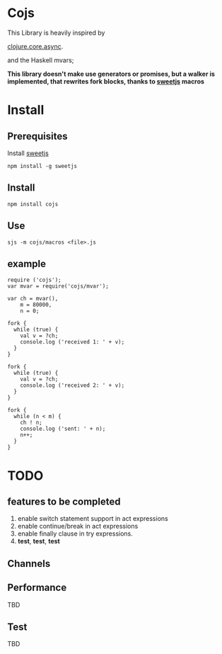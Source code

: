 # Cojs

This Library is heavily inspired by 

[clojure.core.async](http://clojure.com/blog/2013/06/28/clojure-core-async-channels.html).

and the Haskell mvars;

**This library doesn't make use generators or promises, but a walker is implemented, that
rewrites fork blocks, thanks to [sweetjs](http://sweetjs.org/) macros**

# Install

## Prerequisites 

Install [sweetjs](http://sweetjs.org/) 

    npm install -g sweetjs

## Install

    npm install cojs

## Use

    sjs -m cojs/macros <file>.js

## example  

    require ('cojs');
    var mvar = require('cojs/mvar');

    var ch = mvar(),
        m = 80000,
        n = 0;

    fork {
      while (true) {
        val v = ?ch;
        console.log ('received 1: ' + v);
      }
    }

    fork { 
      while (true) {
        val v = ?ch;
        console.log ('received 2: ' + v);
      }
    }

    fork {
      while (n < m) {
        ch ! n;
        console.log ('sent: ' + n);
        n++;
      }
    }


# TODO

## features to be completed

1. enable switch statement support in act expressions
1. enable continue/break in act expressions
1. enable finally clause in try expressions.
1. **test**, **test**, **test**

## Channels

## Performance

TBD

## Test

TBD
